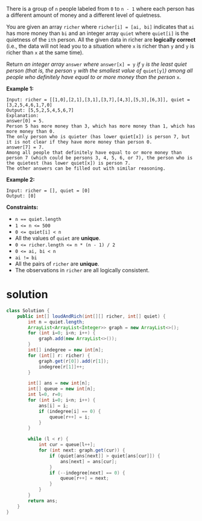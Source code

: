 There is a group of `n` people labeled from `0` to `n - 1` where each person has a different amount of money and a different level of quietness.

You are given an array `richer` where `richer[i] = [ai, bi]` indicates that `ai` has more money than `bi` and an integer array `quiet` where `quiet[i]` is the quietness of the `ith` person. All the given data in richer are **logically correct** (i.e., the data will not lead you to a situation where `x` is richer than `y` and `y` is richer than `x` at the same time).

Return *an integer array* `answer` *where* `answer[x] = y` *if* `y` *is the least quiet person (that is, the person* `y` *with the smallest value of* `quiet[y]`*) among all people who definitely have equal to or more money than the person* `x`.

 

**Example 1:**

```
Input: richer = [[1,0],[2,1],[3,1],[3,7],[4,3],[5,3],[6,3]], quiet = [3,2,5,4,6,1,7,0]
Output: [5,5,2,5,4,5,6,7]
Explanation: 
answer[0] = 5.
Person 5 has more money than 3, which has more money than 1, which has more money than 0.
The only person who is quieter (has lower quiet[x]) is person 7, but it is not clear if they have more money than person 0.
answer[7] = 7.
Among all people that definitely have equal to or more money than person 7 (which could be persons 3, 4, 5, 6, or 7), the person who is the quietest (has lower quiet[x]) is person 7.
The other answers can be filled out with similar reasoning.
```

**Example 2:**

```
Input: richer = [], quiet = [0]
Output: [0]
```

 

**Constraints:**

- `n == quiet.length`
- `1 <= n <= 500`
- `0 <= quiet[i] < n`
- All the values of `quiet` are **unique**.
- `0 <= richer.length <= n * (n - 1) / 2`
- `0 <= ai, bi < n`
- `ai != bi`
- All the pairs of `richer` are **unique**.
- The observations in `richer` are all logically consistent.

# solution

```java
class Solution {
    public int[] loudAndRich(int[][] richer, int[] quiet) {
        int n = quiet.length;
        ArrayList<ArrayList<Integer>> graph = new ArrayList<>();
        for (int i=0; i<n; i++) {
            graph.add(new ArrayList<>());
        }
        int[] indegree = new int[n];
        for (int[] r: richer) {
            graph.get(r[0]).add(r[1]);
            indegree[r[1]]++;
        }

        int[] ans = new int[n];
        int[] queue = new int[n];
        int l=0, r=0;
        for (int i=0; i<n; i++) {
            ans[i] = i;
            if (indegree[i] == 0) {
                queue[r++] = i;
            }
        }

        while (l < r) {
            int cur = queue[l++];
            for (int next: graph.get(cur)) {
                if (quiet[ans[next]] > quiet[ans[cur]]) {
                    ans[next] = ans[cur];
                }
                if (--indegree[next] == 0) {
                    queue[r++] = next;
                }
            }
        }
        return ans;
    }
}
```

